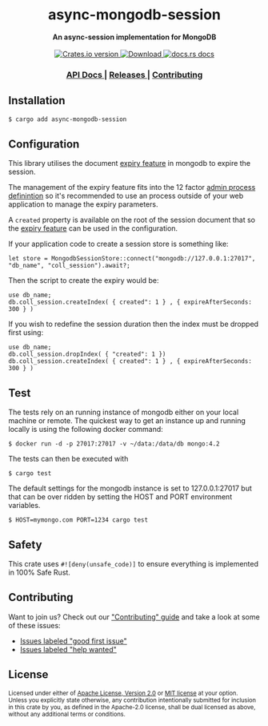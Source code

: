 <h1 align="center">async-mongodb-session</h1>
<div align="center">
  <strong>
    An async-session implementation for MongoDB
  </strong>
</div>

<br />

<div align="center">
  <!-- Crates version -->
  <a href="https://crates.io/crates/async-mongodb-session">
    <img src="https://img.shields.io/crates/v/async-mongodb-session.svg?style=flat-square"
    alt="Crates.io version" />
  </a>
  <!-- Downloads -->
  <a href="https://crates.io/crates/async-mongodb-session">
    <img src="https://img.shields.io/crates/d/async-mongodb-session.svg?style=flat-square"
      alt="Download" />
  </a>
  <!-- docs.rs docs -->
  <a href="https://docs.rs/async-mongodb-session">
    <img src="https://img.shields.io/badge/docs-latest-blue.svg?style=flat-square"
      alt="docs.rs docs" />
  </a>
</div>

<div align="center">
  <h3>
    <a href="https://docs.rs/async-mongodb-session">
      API Docs
    </a>
    <span> | </span>
    <a href="https://github.com/yoshuawuyts/async-mongodb-session/releases">
      Releases
    </a>
    <span> | </span>
    <a href="https://github.com/yoshuawuyts/async-mongodb-session/blob/master.github/CONTRIBUTING.md">
      Contributing
    </a>
  </h3>
</div>

## Installation
```sh
$ cargo add async-mongodb-session
```

## Configuration

This library utilises the document [expiry feature](https://docs.mongodb.com/manual/tutorial/expire-data/#expire-documents-after-a-specified-number-of-seconds) in mongodb to expire the session.

The management of the expiry feature fits into the 12 factor [admin process definintion](https://12factor.net/admin-processes) so it's recommended to use an process outside of your web application to manage the expiry parameters.

A `created` property is available on the root of the session document that so the [expiry feature](https://docs.mongodb.com/manual/tutorial/expire-data/#expire-documents-after-a-specified-number-of-seconds) can be used in the configuration.

If your application code to create a session store is something like:
```
let store = MongodbSessionStore::connect("mongodb://127.0.0.1:27017", "db_name", "coll_session").await?;
```

Then the script to create the expiry would be:
```
use db_name;
db.coll_session.createIndex( { created": 1 } , { expireAfterSeconds: 300 } ) 
```

If you wish to redefine the session duration then the index must be dropped first using:
```
use db_name;
db.coll_session.dropIndex( { "created": 1 })
db.coll_session.createIndex( { created": 1 } , { expireAfterSeconds: 300 } ) 
```

## Test

The tests rely on an running instance of mongodb either on your local machine or remote.
The quickest way to get an instance up and running locally is using the following docker command:

```
$ docker run -d -p 27017:27017 -v ~/data:/data/db mongo:4.2
```

The tests can then be executed with
```
$ cargo test
```

The default settings for the mongodb instance is set to 127.0.0.1:27017 but that can be over ridden by setting the HOST and PORT environment variables.
```
$ HOST=mymongo.com PORT=1234 cargo test
```

## Safety
This crate uses ``#![deny(unsafe_code)]`` to ensure everything is implemented in
100% Safe Rust.

## Contributing
Want to join us? Check out our ["Contributing" guide][contributing] and take a
look at some of these issues:

- [Issues labeled "good first issue"][good-first-issue]
- [Issues labeled "help wanted"][help-wanted]

[contributing]: https://github.com/yoshuawuyts/async-mongodb-session/blob/master.github/CONTRIBUTING.md
[good-first-issue]: https://github.com/yoshuawuyts/async-mongodb-session/labels/good%20first%20issue
[help-wanted]: https://github.com/yoshuawuyts/async-mongodb-session/labels/help%20wanted

## License

<sup>
Licensed under either of <a href="LICENSE-APACHE">Apache License, Version
2.0</a> or <a href="LICENSE-MIT">MIT license</a> at your option.
</sup>

<br/>

<sub>
Unless you explicitly state otherwise, any contribution intentionally submitted
for inclusion in this crate by you, as defined in the Apache-2.0 license, shall
be dual licensed as above, without any additional terms or conditions.
</sub>
